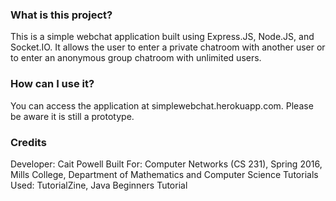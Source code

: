 ### What is this project? ###
This is a simple webchat application built using Express.JS, Node.JS, and Socket.IO. It allows the user to enter a private chatroom with another user or to enter an anonymous group chatroom with unlimited users.

### How can I use it? ###
You can access the application at simplewebchat.herokuapp.com. Please be aware it is still a prototype.

### Credits ###
Developer: Cait Powell
Built For: Computer Networks (CS 231), Spring 2016, Mills College, Department of Mathematics and Computer Science
Tutorials Used: TutorialZine, Java Beginners Tutorial
